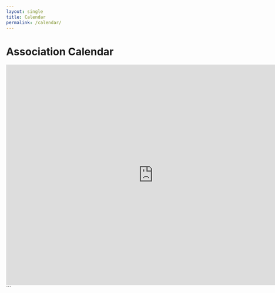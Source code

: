 ```yaml
---
layout: single
title: Calendar
permalink: /calendar/
---
```


# Association Calendar

<iframe src="https://calendar.google.com/calendar/embed?src=yourassociation%40gmail.com&ctz=America%2FNew_York" style="border: 0" width="800" height="600" frameborder="0" scrolling="no"></iframe>
```